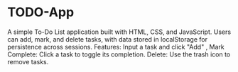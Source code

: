 # TODO-App
A simple To-Do List application built with HTML, CSS, and JavaScript. Users can add, mark, and delete tasks, with data stored in localStorage for persistence across sessions.  Features: Input a task and click "Add" , Mark Complete: Click a task to toggle its completion. Delete: Use the trash icon to remove tasks. 
